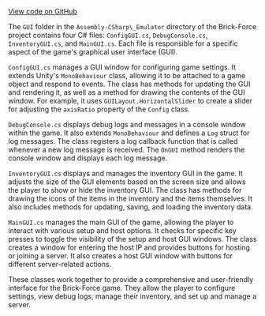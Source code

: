 [View code on GitHub](https://github.com/TieHaxJan/Brick-Force/.autodoc\docs\json\Assembly-CSharp\_Emulator\GUI)

The `GUI` folder in the `Assembly-CSharp\_Emulator` directory of the Brick-Force project contains four C# files: `ConfigGUI.cs`, `DebugConsole.cs`, `InventoryGUI.cs`, and `MainGUI.cs`. Each file is responsible for a specific aspect of the game's graphical user interface (GUI).

`ConfigGUI.cs` manages a GUI window for configuring game settings. It extends Unity's `MonoBehaviour` class, allowing it to be attached to a game object and respond to events. The class has methods for updating the GUI and rendering it, as well as a method for drawing the contents of the GUI window. For example, it uses `GUILayout.HorizontalSlider` to create a slider for adjusting the `axisRatio` property of the `Config` class.

`DebugConsole.cs` displays debug logs and messages in a console window within the game. It also extends `MonoBehaviour` and defines a `Log` struct for log messages. The class registers a log callback function that is called whenever a new log message is received. The `OnGUI` method renders the console window and displays each log message.

`InventoryGUI.cs` displays and manages the inventory GUI in the game. It adjusts the size of the GUI elements based on the screen size and allows the player to show or hide the inventory GUI. The class has methods for drawing the icons of the items in the inventory and the items themselves. It also includes methods for updating, saving, and loading the inventory data.

`MainGUI.cs` manages the main GUI of the game, allowing the player to interact with various setup and host options. It checks for specific key presses to toggle the visibility of the setup and host GUI windows. The class creates a window for entering the host IP and provides buttons for hosting or joining a server. It also creates a host GUI window with buttons for different server-related actions.

These classes work together to provide a comprehensive and user-friendly interface for the Brick-Force game. They allow the player to configure settings, view debug logs, manage their inventory, and set up and manage a server.
